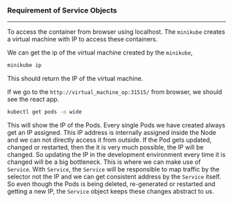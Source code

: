 ### Requirement of Service Objects

---

To access the container from browser using localhost. The `minikube` creates a virtual machine with IP to access these containers.

We can get the ip of the virtual machine created by the `minikube`,

```bash
minikube ip
```

This should return the IP of the virtual machine.

If we go to the `http://virtual_machine_op:31515/` from browser, we should see the react app.

```bash
kubectl get pods -o wide
```

This will show the IP of the Pods. Every single Pods we have created always get an IP assigned. This IP address is internally assigned inside the Node and we can not directly access it from outside. If the Pod gets updated, changed or restarted, then the it is very much possible, the IP will be changed. So updating the IP in the development environment every time it is changed will be a big bottleneck. This is where we can make use of `Service`. With `Service`, the `Service` will be responsible to map traffic by the selector not the IP and we can get consistent address by the `Service` itself. So even though the Pods is being deleted, re-generated or restarted and getting a new IP, the `Service` object keeps these changes abstract to us.
